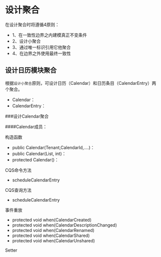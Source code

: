 
设计聚合
========

在设计聚合时将遵循4原则：

- 1、在一致性边界之内建模真正不变条件
- 2、设计小聚合
- 3、通过唯一标识引用它他聚合
- 4、在边界之外使用最终一致性

设计日历模块聚合
----------------------
根据`设计小聚合`原则，可设计日历（Calendar）和日历条目（CalendarEntry）两个聚合。

- Calendar：
- CalendarEntry：


###设计Calendar聚合

####Calendar成员：

构造函数

- public Calendar(Tenant,CalendarId,....)：
- public Calendar(List<DomainEvent>, int)：
- protected Calendar()：

CQS命令方法

- scheduleCalendarEntry

CQS查询方法

- scheduleCalendarEntry

事件重放

- protected void when(CalendarCreated)
- protected void when(CalendarDescriptionChanged)
- protected void when(CalendarRenamed)
- protected void when(CalendarShared)
- protected void when(CalendarUnshared)

Setter

